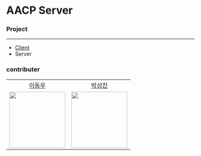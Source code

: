 # AACP Server

### Project
---------
+  [Client](https://github.com/Mobeom/MoBeom)
+ Server

### contributer
<table  align="center">
<tr  align="center">
<td><a  href="https://github.com/DongWooE">이동우</a></td>
<td><a  href="https://github.com/L-o-g-a-n">박성진</a></td>
</tr>
<tr  align="center">
<td><img  src="https://github.com/DongWooE.png"  width="150"></td>
<td><img  src="https://github.com/L-o-g-a-n.png"  width="150"></td>
</tr>
</table>
